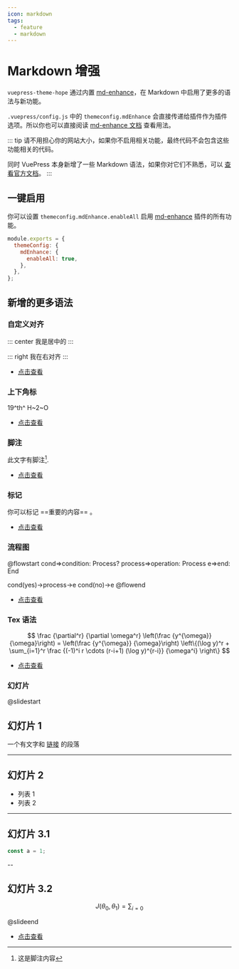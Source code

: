 ```yaml
---
icon: markdown
tags:
  - feature
  - markdown
---
```


# Markdown 增强

`vuepress-theme-hope` 通过内置 [md-enhance](https://vuepress-md-enhance.mrhope.site)，在 Markdown 中启用了更多的语法与新功能。

`.vuepress/config.js` 中的 `themeconfig.mdEnhance` 会直接传递给插件作为插件选项。所以你也可以直接阅读 [md-enhance 文档](https://vuepress-md-enhance.mrhope.site) 查看用法。

::: tip
请不用担心你的网站大小，如果你不启用相关功能，最终代码不会包含这些功能相关的代码。

同时 VuePress 本身新增了一些 Markdown 语法，如果你对它们不熟悉，可以 [查看官方文档](https://v1.vuepress.vuejs.org/zh/guide/markdown.html)。
:::

## 一键启用

你可以设置 `themeconfig.mdEnhance.enableAll` 启用 [md-enhance](https://vuepress-md-enhance.mrhope.site) 插件的所有功能。

```js {3-5}
module.exports = {
  themeConfig: {
    mdEnhance: {
      enableAll: true,
    },
  },
};
```

## 新增的更多语法

### 自定义对齐

::: center
我是居中的
:::

::: right
我在右对齐
:::

- [点击查看](align.md)

### 上下角标

19^th^ H~2~O

- [点击查看](sup-sub.md)

### 脚注

此文字有脚注[^first].

[^first]: 这是脚注内容

- [点击查看](footnote.md)

### 标记

你可以标记 ==重要的内容== 。

- [点击查看](mark.md)

### 流程图

@flowstart
cond=>condition: Process?
process=>operation: Process
e=>end: End

cond(yes)->process->e
cond(no)->e
@flowend

- [点击查看](flowchart.md)

### Tex 语法

$$
\frac {\partial^r} {\partial \omega^r} \left(\frac {y^{\omega}} {\omega}\right)
= \left(\frac {y^{\omega}} {\omega}\right) \left\{(\log y)^r + \sum_{i=1}^r \frac {(-1)^i r \cdots (r-i+1) (\log y)^{r-i}} {\omega^i} \right\}
$$

- [点击查看](tex.md)

### 幻灯片

@slidestart

## 幻灯片 1

一个有文字和 [链接](http://mrhope.site) 的段落

---

## 幻灯片 2

- 列表 1
- 列表 2

---

## 幻灯片 3.1

```js
const a = 1;
```

--

## 幻灯片 3.2

$$
J(\theta_0,\theta_1) = \sum_{i=0}
$$

@slideend

- [点击查看](presentation.md)
